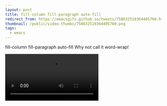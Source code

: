 ```yaml
---
layout: post
title: fill-column fill-paragraph auto-fill
redirect_from: https://emacsgifs.github.io/tweets/758632510364405760.html
thumbnail: /public/video-thumbs/758632510364405760.png
tags:
  - emacs
---
```


fill-column fill-paragraph auto-fill  Why not call it word-wrap!

<video controls autoplay loop>
  <source src="/public/videos/758632510364405760.mp4" type="video/mp4">
    Sorry your browser does not support the video tag, maybe time to upgrade?
</video>

